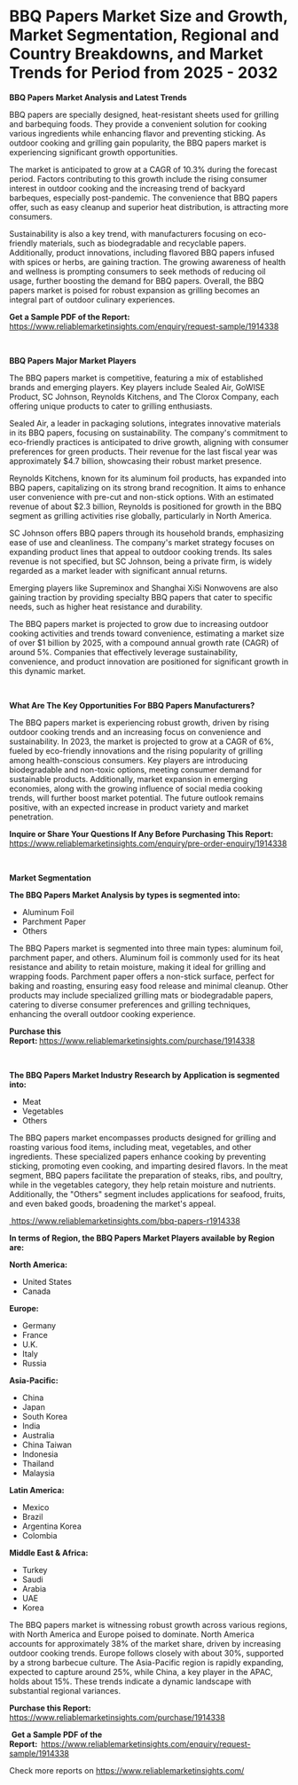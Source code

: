 <p><h1>BBQ Papers Market Size and Growth, Market Segmentation, Regional and Country Breakdowns, and Market Trends for Period from 2025 -  2032</h1></p><p><strong>BBQ Papers Market Analysis and Latest Trends</strong></p>
<p><p>BBQ papers are specially designed, heat-resistant sheets used for grilling and barbequing foods. They provide a convenient solution for cooking various ingredients while enhancing flavor and preventing sticking. As outdoor cooking and grilling gain popularity, the BBQ papers market is experiencing significant growth opportunities.</p><p>The market is anticipated to grow at a CAGR of 10.3% during the forecast period. Factors contributing to this growth include the rising consumer interest in outdoor cooking and the increasing trend of backyard barbeques, especially post-pandemic. The convenience that BBQ papers offer, such as easy cleanup and superior heat distribution, is attracting more consumers. </p><p>Sustainability is also a key trend, with manufacturers focusing on eco-friendly materials, such as biodegradable and recyclable papers. Additionally, product innovations, including flavored BBQ papers infused with spices or herbs, are gaining traction. The growing awareness of health and wellness is prompting consumers to seek methods of reducing oil usage, further boosting the demand for BBQ papers. Overall, the BBQ papers market is poised for robust expansion as grilling becomes an integral part of outdoor culinary experiences.</p></p>
<p><strong>Get a Sample PDF of the Report:&nbsp;</strong> <a href="https://www.reliablemarketinsights.com/enquiry/request-sample/1914338?utm_campaign=2302&utm_medium=2&utm_source=Github&utm_content=ia&utm_term=08022025&utm_id=bbq-papers">https://www.reliablemarketinsights.com/enquiry/request-sample/1914338</a></p>
<p>&nbsp;</p>
<p><strong>BBQ Papers Major Market Players</strong></p>
<p><p>The BBQ papers market is competitive, featuring a mix of established brands and emerging players. Key players include Sealed Air, GoWISE Product, SC Johnson, Reynolds Kitchens, and The Clorox Company, each offering unique products to cater to grilling enthusiasts.</p><p>Sealed Air, a leader in packaging solutions, integrates innovative materials in its BBQ papers, focusing on sustainability. The company's commitment to eco-friendly practices is anticipated to drive growth, aligning with consumer preferences for green products. Their revenue for the last fiscal year was approximately $4.7 billion, showcasing their robust market presence.</p><p>Reynolds Kitchens, known for its aluminum foil products, has expanded into BBQ papers, capitalizing on its strong brand recognition. It aims to enhance user convenience with pre-cut and non-stick options. With an estimated revenue of about $2.3 billion, Reynolds is positioned for growth in the BBQ segment as grilling activities rise globally, particularly in North America.</p><p>SC Johnson offers BBQ papers through its household brands, emphasizing ease of use and cleanliness. The company's market strategy focuses on expanding product lines that appeal to outdoor cooking trends. Its sales revenue is not specified, but SC Johnson, being a private firm, is widely regarded as a market leader with significant annual returns.</p><p>Emerging players like Supreminox and Shanghai XiSi Nonwovens are also gaining traction by providing specialty BBQ papers that cater to specific needs, such as higher heat resistance and durability.</p><p>The BBQ papers market is projected to grow due to increasing outdoor cooking activities and trends toward convenience, estimating a market size of over $1 billion by 2025, with a compound annual growth rate (CAGR) of around 5%. Companies that effectively leverage sustainability, convenience, and product innovation are positioned for significant growth in this dynamic market.</p></p>
<p>&nbsp;</p>
<p><strong>What Are The Key Opportunities For BBQ Papers Manufacturers?</strong></p>
<p><p>The BBQ papers market is experiencing robust growth, driven by rising outdoor cooking trends and an increasing focus on convenience and sustainability. In 2023, the market is projected to grow at a CAGR of 6%, fueled by eco-friendly innovations and the rising popularity of grilling among health-conscious consumers. Key players are introducing biodegradable and non-toxic options, meeting consumer demand for sustainable products. Additionally, market expansion in emerging economies, along with the growing influence of social media cooking trends, will further boost market potential. The future outlook remains positive, with an expected increase in product variety and market penetration.</p></p>
<p><strong>Inquire or Share Your Questions If Any Before Purchasing This Report:</strong> <a href="https://www.reliablemarketinsights.com/enquiry/pre-order-enquiry/1914338?utm_campaign=2302&utm_medium=2&utm_source=Github&utm_content=ia&utm_term=08022025&utm_id=bbq-papers">https://www.reliablemarketinsights.com/enquiry/pre-order-enquiry/1914338</a></p>
<p>&nbsp;</p>
<p><strong>Market Segmentation</strong></p>
<p><strong>The BBQ Papers Market Analysis by types is segmented into:</strong></p>
<p><ul><li>Aluminum Foil</li><li>Parchment Paper</li><li>Others</li></ul></p>
<p><p>The BBQ Papers market is segmented into three main types: aluminum foil, parchment paper, and others. Aluminum foil is commonly used for its heat resistance and ability to retain moisture, making it ideal for grilling and wrapping foods. Parchment paper offers a non-stick surface, perfect for baking and roasting, ensuring easy food release and minimal cleanup. Other products may include specialized grilling mats or biodegradable papers, catering to diverse consumer preferences and grilling techniques, enhancing the overall outdoor cooking experience.</p></p>
<p><strong>Purchase this Report:&nbsp;</strong><a href="https://www.reliablemarketinsights.com/purchase/1914338?utm_campaign=2302&utm_medium=2&utm_source=Github&utm_content=ia&utm_term=08022025&utm_id=bbq-papers">https://www.reliablemarketinsights.com/purchase/1914338</a></p>
<p>&nbsp;</p>
<p><strong>The BBQ Papers Market Industry Research by Application is segmented into:</strong></p>
<p><ul><li>Meat</li><li>Vegetables</li><li>Others</li></ul></p>
<p><p>The BBQ papers market encompasses products designed for grilling and roasting various food items, including meat, vegetables, and other ingredients. These specialized papers enhance cooking by preventing sticking, promoting even cooking, and imparting desired flavors. In the meat segment, BBQ papers facilitate the preparation of steaks, ribs, and poultry, while in the vegetables category, they help retain moisture and nutrients. Additionally, the "Others" segment includes applications for seafood, fruits, and even baked goods, broadening the market's appeal.</p></p>
<p><a href="https://www.reliablemarketinsights.com/bbq-papers-r1914338?utm_campaign=2302&utm_medium=2&utm_source=Github&utm_content=ia&utm_term=08022025&utm_id=bbq-papers">&nbsp;https://www.reliablemarketinsights.com/bbq-papers-r1914338</a></p>
<p><strong>In terms of Region, the BBQ Papers Market Players available by Region are:</strong></p>
<p>
    <p> <strong> North America: </strong>
        <ul>
            <li>United States</li>
            <li>Canada</li>
        </ul>
        </p> 
    <p> <strong> Europe: </strong>
        <ul>
            <li>Germany</li>
            <li>France</li>
            <li>U.K.</li>
            <li>Italy</li>
            <li>Russia</li>
        </ul>
        </p> 
    <p> <strong> Asia-Pacific: </strong>
        <ul>
            <li>China</li>
            <li>Japan</li>
            <li>South Korea</li>
            <li>India</li>
            <li>Australia</li>
            <li>China Taiwan</li>
            <li>Indonesia</li>
            <li>Thailand</li>
            <li>Malaysia</li>
        </ul>
        </p> 
    <p> <strong> Latin America: </strong>
        <ul>
            <li>Mexico</li>
            <li>Brazil</li>
            <li>Argentina Korea</li>
            <li>Colombia</li>
        </ul>
        </p> 
    <p> <strong> Middle East & Africa: </strong>
        <ul>
            <li>Turkey</li>
            <li>Saudi</li>
            <li>Arabia</li>
            <li>UAE</li>
            <li>Korea</li>
        </ul>
    </p>
    </p>
<p><p>The BBQ papers market is witnessing robust growth across various regions, with North America and Europe poised to dominate. North America accounts for approximately 38% of the market share, driven by increasing outdoor cooking trends. Europe follows closely with about 30%, supported by a strong barbecue culture. The Asia-Pacific region is rapidly expanding, expected to capture around 25%, while China, a key player in the APAC, holds about 15%. These trends indicate a dynamic landscape with substantial regional variances.</p></p>
<p><strong>Purchase this Report: </strong><a href="https://www.reliablemarketinsights.com/purchase/1914338?utm_campaign=2302&utm_medium=2&utm_source=Github&utm_content=ia&utm_term=08022025&utm_id=bbq-papers">https://www.reliablemarketinsights.com/purchase/1914338</a></p>
<p>&nbsp;<strong>Get a Sample PDF of the Report:&nbsp;&nbsp;</strong><a href="https://www.reliablemarketinsights.com/enquiry/request-sample/1914338?utm_campaign=2302&utm_medium=2&utm_source=Github&utm_content=ia&utm_term=08022025&utm_id=bbq-papers">https://www.reliablemarketinsights.com/enquiry/request-sample/1914338</a></p>
<p><strong></strong></p>
<p>Check more reports on <a href="https://www.reliablemarketinsights.com/?utm_campaign=2302&utm_medium=2&utm_source=Github&utm_content=ia&utm_term=08022025&utm_id=bbq-papers">https://www.reliablemarketinsights.com/</a></p>